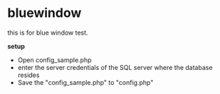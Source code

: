 # bluewindow
this is for blue window test.

**setup**

 * Open config_sample.php
 * enter the server credentials of the SQL server where the database resides
 * Save the "config_sample.php" to "config.php"  
